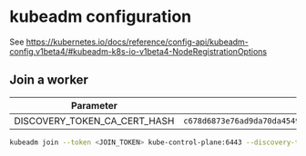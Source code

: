 # kubeadm configuration

See <https://kubernetes.io/docs/reference/config-api/kubeadm-config.v1beta4/#kubeadm-k8s-io-v1beta4-NodeRegistrationOptions>

## Join a worker

| Parameter                    | Value                                                              |
|------------------------------|--------------------------------------------------------------------|
| DISCOVERY_TOKEN_CA_CERT_HASH | `c678d6873e76ad9da70da4549dd3ceb33094e2703243ebc21929a004a9fb5ebb` |

```bash
kubeadm join --token <JOIN_TOKEN> kube-control-plane:6443 --discovery-token-ca-cert-hash sha256:<DISCOVERY_TOKEN_CA_CERT_HASH>
```
